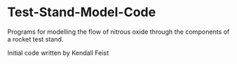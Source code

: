 # Test-Stand-Model-Code
Programs for modelling the flow of nitrous oxide through the components of a rocket test stand.

Initial code written by Kendall Feist
